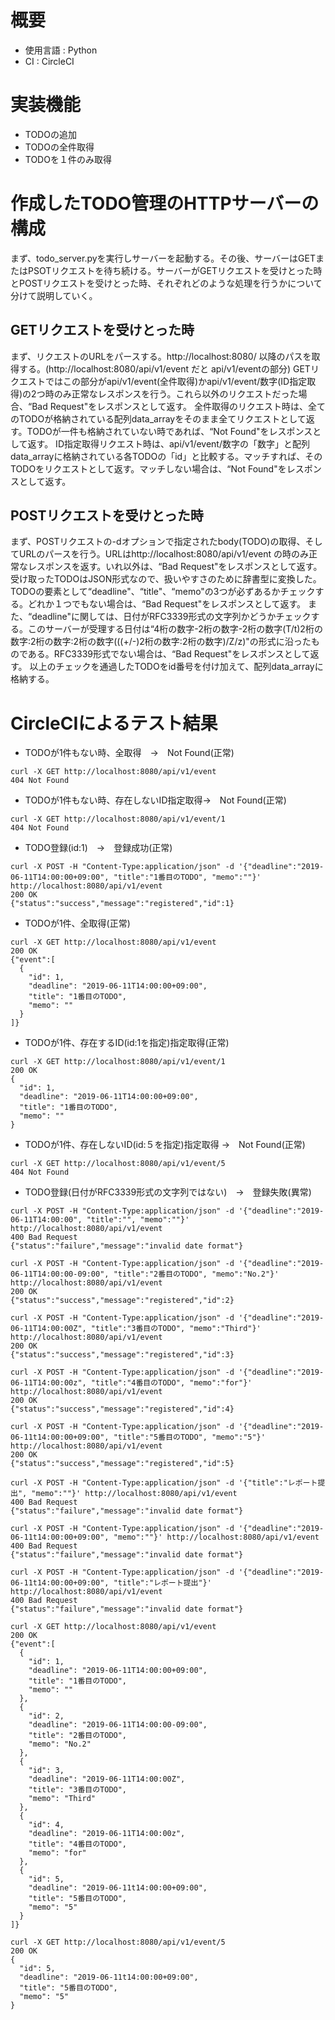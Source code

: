 # 概要
* 使用言語 : Python
* CI : CircleCI
# 実装機能
* TODOの追加
* TODOの全件取得
* TODOを１件のみ取得
# 作成したTODO管理のHTTPサーバーの構成
まず、todo_server.pyを実行しサーバーを起動する。その後、サーバーはGETまたはPSOTリクエストを待ち続ける。サーバーがGETリクエストを受けとった時とPOSTリクエストを受けとった時、それぞれどのような処理を行うかについて分けて説明していく。
## GETリクエストを受けとった時
まず、リクエストのURLをパースする。http://localhost:8080/ 以降のパスを取得する。(http://localhost:8080/api/v1/event だと api/v1/eventの部分)
GETリクエストではこの部分がapi/v1/event(全件取得)かapi/v1/event/数字(ID指定取得)の2つ時のみ正常なレスポンスを行う。これら以外のリクエストだった場合、“Bad Request"をレスポンスとして返す。
全件取得のリクエスト時は、全てのTODOが格納されている配列data_arrayをそのまま全てリクエストとして返す。TODOが一件も格納されていない時であれば、“Not Found"をレスポンスとして返す。
ID指定取得リクエスト時は、api/v1/event/数字の「数字」と配列data_arrayに格納されている各TODOの「id」と比較する。マッチすれば、そのTODOをリクエストとして返す。マッチしない場合は、“Not Found"をレスポンスとして返す。
## POSTリクエストを受けとった時
まず、POSTリクエストの-dオプションで指定されたbody(TODO)の取得、そしてURLのパースを行う。URLはhttp://localhost:8080/api/v1/event の時のみ正常なレスポンスを返す。いれ以外は、“Bad Request"をレスポンスとして返す。
受け取ったTODOはJSON形式なので、扱いやすさのために辞書型に変換した。
TODOの要素として“deadline"、“title"、“memo"の3つが必ずあるかチェックする。どれか１つでもない場合は、“Bad Request"をレスポンスとして返す。
また、“deadline"に関しては、日付がRFC3339形式の文字列かどうかチェックする。このサーバーが受理する日付は“4桁の数字-2桁の数字-2桁の数字(T/t)2桁の数字:2桁の数字:2桁の数字(((+/-)2桁の数字:2桁の数字)/Z/z)"の形式に沿ったものである。RFC3339形式でない場合は、“Bad Request"をレスポンスとして返す。
以上のチェックを通過したTODOをid番号を付け加えて、配列data_arrayに格納する。
# CircleCIによるテスト結果
* TODOが1件もない時、全取得　→　Not Found(正常)
```
curl -X GET http://localhost:8080/api/v1/event
404 Not Found
```

* TODOが1件もない時、存在しないID指定取得→　Not Found(正常)
```
curl -X GET http://localhost:8080/api/v1/event/1
404 Not Found
```

* TODO登録(id:1)　→　登録成功(正常)
```
curl -X POST -H "Content-Type:application/json" -d '{"deadline":"2019-06-11T14:00:00+09:00", "title":"1番目のTODO", "memo":""}' http://localhost:8080/api/v1/event
200 OK
{"status":"success","message":"registered","id":1}
```

* TODOが1件、全取得(正常)
```
curl -X GET http://localhost:8080/api/v1/event
200 OK
{"event":[
  {
    "id": 1,
    "deadline": "2019-06-11T14:00:00+09:00",
    "title": "1番目のTODO",
    "memo": ""
  }
]}
```

* TODOが1件、存在するID(id:1を指定)指定取得(正常)
```
curl -X GET http://localhost:8080/api/v1/event/1
200 OK
{
  "id": 1,
  "deadline": "2019-06-11T14:00:00+09:00",
  "title": "1番目のTODO",
  "memo": ""
}
```

* TODOが1件、存在しないID(id:５を指定)指定取得 →　Not Found(正常)
```
curl -X GET http://localhost:8080/api/v1/event/5
404 Not Found
```

* TODO登録(日付がRFC3339形式の文字列ではない)　→　登録失敗(異常)
```
curl -X POST -H "Content-Type:application/json" -d '{"deadline":"2019-06-11T14:00:00", "title":"", "memo":""}' http://localhost:8080/api/v1/event
400 Bad Request
{"status":"failure","message":"invalid date format"}
```

```
curl -X POST -H "Content-Type:application/json" -d '{"deadline":"2019-06-11T14:00:00-09:00", "title":"2番目のTODO", "memo":"No.2"}' http://localhost:8080/api/v1/event
200 OK
{"status":"success","message":"registered","id":2}
```

```
curl -X POST -H "Content-Type:application/json" -d '{"deadline":"2019-06-11T14:00:00Z", "title":"3番目のTODO", "memo":"Third"}' http://localhost:8080/api/v1/event
200 OK
{"status":"success","message":"registered","id":3}
```

```
curl -X POST -H "Content-Type:application/json" -d '{"deadline":"2019-06-11T14:00:00z", "title":"4番目のTODO", "memo":"for"}' http://localhost:8080/api/v1/event
200 OK
{"status":"success","message":"registered","id":4}
```

```
curl -X POST -H "Content-Type:application/json" -d '{"deadline":"2019-06-11t14:00:00+09:00", "title":"5番目のTODO", "memo":"5"}' http://localhost:8080/api/v1/event
200 OK
{"status":"success","message":"registered","id":5}
```

```
curl -X POST -H "Content-Type:application/json" -d '{"title":"レポート提出", "memo":""}' http://localhost:8080/api/v1/event
400 Bad Request
{"status":"failure","message":"invalid date format"}
```

```
curl -X POST -H "Content-Type:application/json" -d '{"deadline":"2019-06-11t14:00:00+09:00", "memo":""}' http://localhost:8080/api/v1/event
400 Bad Request
{"status":"failure","message":"invalid date format"}
```

```
curl -X POST -H "Content-Type:application/json" -d '{"deadline":"2019-06-11t14:00:00+09:00", "title":"レポート提出"}' http://localhost:8080/api/v1/event
400 Bad Request
{"status":"failure","message":"invalid date format"}
```

```
curl -X GET http://localhost:8080/api/v1/event
200 OK
{"event":[
  {
    "id": 1,
    "deadline": "2019-06-11T14:00:00+09:00",
    "title": "1番目のTODO",
    "memo": ""
  },
  {
    "id": 2,
    "deadline": "2019-06-11T14:00:00-09:00",
    "title": "2番目のTODO",
    "memo": "No.2"
  },
  {
    "id": 3,
    "deadline": "2019-06-11T14:00:00Z",
    "title": "3番目のTODO",
    "memo": "Third"
  },
  {
    "id": 4,
    "deadline": "2019-06-11T14:00:00z",
    "title": "4番目のTODO",
    "memo": "for"
  },
  {
    "id": 5,
    "deadline": "2019-06-11t14:00:00+09:00",
    "title": "5番目のTODO",
    "memo": "5"
  }
]}
```

```
curl -X GET http://localhost:8080/api/v1/event/5
200 OK
{
  "id": 5,
  "deadline": "2019-06-11t14:00:00+09:00",
  "title": "5番目のTODO",
  "memo": "5"
}
```